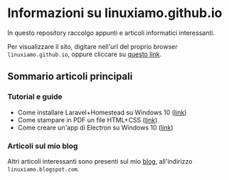 # Informazioni su linuxiamo.github.io

In questo repository raccolgo appunti e articoli informatici interessanti.

Per visualizzare il sito, digitare nell'url del proprio browser `linuxiamo.github.io`, oppure cliccare su [questo link](https://linuxiamo.github.io/).

## Sommario articoli principali

### Tutorial e guide

* Come installare Laravel+Homestead su Windows 10 ([link](/linuxiamo.github.io/articoli/tutorial-installare-laravel-homestead-su-windows-10.md))
* Come stampare in PDF un file HTML+CSS ([link](/linuxiamo.github.io/articoli/tutorial-stampa-html-css-in-pdf.md))
* Come creare un'app di Electron su Windows 10 ([link](/linuxiamo.github.io/articoli/tutorial-creare-app-electron-su-windows-10.md))

### Articoli sul mio blog

Altri articoli interessanti sono presenti sul mio [blog](https://linuxiamo.blogspot.com/), all'indirizzo `linuxiamo.blogspot.com`.
